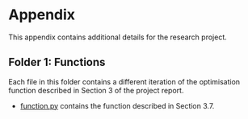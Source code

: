 # Appendix

This appendix contains additional details for the research project.

## Folder 1: Functions

Each file in this folder contains a different iteration of the optimisation function described in Section 3 of the project report.

- [function.py](Functions/function.py) contains the function described in Section 3.7.
